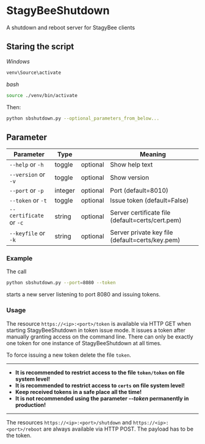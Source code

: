 # StagyBeeShutdown

A shutdown and reboot server for StagyBee clients 

## Staring the script
*Windows*
```bash
venv\Source\activate
```
*bash*
```bash
source ./venv/bin/activate
```
Then:
```bash
python sbshutdown.py --optional_parameters_from_below...
```

## Parameter
| Parameter               | Type    |          | Meaning                                          |
|-------------------------|---------|----------|--------------------------------------------------|
| `--help` or `-h`        | toggle  | optional | Show help text                                   |
| `--version` or `-v`     | toggle  | optional | Show version                                     |
| `--port` or `-p`        | integer | optional | Port (default=8010)                              |                   
| `--token` or `-t`       | toggle  | optional | Issue token (default=False)                      |                       
| `--certificate` or `-c` | string  | optional | Server certificate file (default=certs/cert.pem) |
| `--keyfile` or `-k`     | string  | optional | Server private key file (default=certs/key.pem)  |

### Example
The call
```bash
python sbshutdown.py --port=8080 --token
```
starts a new server listening to port 8080 and issuing tokens.

### Usage
The resource `https://<ip>:<port>/token` is available via HTTP GET when starting StagyBeeShutdown in token issue mode. 
It issues a token after manually granting access on the command line. 
There can only be exactly one token for one instance of StagyBeeShutdown at all times.

To force issuing a new token delete the file `token`.

---
- **It is recommended to restrict access to the file `token/token` on file system level!**
- **It is recommended to restrict access to `certs` on file system level!**
- **Keep received tokens in a safe place all the time!**
- **It is not recommended using the parameter _--token_ permanently in production!**

---

The resources `https://<ip>:<port>/shutdown` and `https://<ip>:<port>/reboot` are always available via HTTP POST.
The payload has to be the token.
